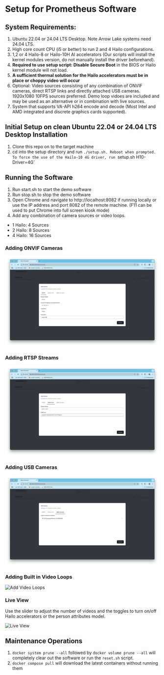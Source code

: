 # Setup for Prometheus Software

## System Requirements:

1. Ubuntu 22.04 or 24.04 LTS Desktop. Note Arrow Lake systems need 24.04 LTS.
2. High core count CPU (i5 or better) to run 2 and 4 Hailo configurations. 
3. 1,2 or 4 Hailo-8 or Hailo-10H AI accelerators (Our scripts will install the kernel modules version, do not manually install the driver beforehand).
4. **Required to use setup script: Disable Secure Boot** in the BIOS or Hailo kernel module will not load.
5. **A sufficient thermal solution for the Hailo accelerators must be in place or choppy video will occur**  
6. Optional: Video sources consisting of any combination of ONVIF cameras, direct RTSP links and directly attached USB cameras. 1920x1080 10FPS sources preferred. Demo loop vidoes are included and may be used as an alternative or in combination with live sources.
7. System that supports VA-API h264 encode and decode (Most Intel and AMD integrated and discrete graphics cards supported).

## Initial Setup on clean Ubuntu 22.04 or 24.04 LTS Desktop Installation

1. Clone this repo on to the target machine
2. cd into the setup directory and run `./setup.sh. Reboot when prompted. To force the use of the Hailo-10 4G driver, run `setup.sh H10-Driver=4G` 

## Running the Software

1. Run start.sh to start the demo software
2. Run stop.sh to stop the demo software
3. Open Chrome and navigate to http://localhost:8082 if running locally or use the IP address and port 8082 of the remote machine. (F11 can be used to put Chrome into full screen kiosk mode)
4. Add any combination of camera sources or video loops.
- 1 Hailo: 4 Sources
- 2 Hailo: 8 Sources
- 4 Hailo: 16 Sources

### Adding ONVIF Cameras

![Add ONVIF Camera](images/Add_ONVIF.png)

### Adding RTSP Streams

![Add RTSP Stream](images/Add_RTSP.png)

### Adding USB Cameras

![Add USB Camera](images/Add_USB.png)

### Adding Built in Video Loops

![Add Video Loops](images/Add_Video_Loops.png)

### Live View

Use the slider to adjust the number of videos and the toggles to turn on/off Hailo accelerators or the person attributes model.

![Live View](images/Live_View.png)

## Maintenance Operations

1. `docker system prune --all` followed by `docker volume prune --all` will completely clear out the software or run the `reset.sh` script.
2. `docker compose pull` will download the latest containers without running them 
